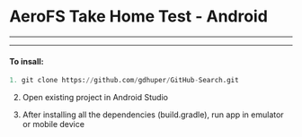 # AeroFS Take Home Test - Android

---
---


#### To insall:
```python
1. git clone https://github.com/gdhuper/GitHub-Search.git
```
2. Open existing project in Android Studio

3. After installing all the dependencies (build.gradle), run app in emulator or mobile device





